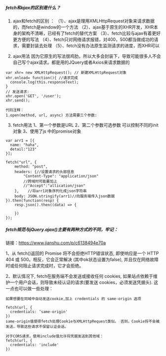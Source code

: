 ##### fetch和ajax的区别是什么？
1. ajax和fetch的区别 ：
  （1）、ajax是理用XMLHttpRequest对象来请求数据的，而fetch是window的一个方法
  （2）、ajax基于原生的XHR开发，XHR本身的架构不清晰，已经有了fetch的替代方案
  （3）、fetch比较与ajax有着更好更方便的写法
  （4）、fetch只对网络请求报错，对400，500都当做成功的请求，需要封装去处理
  （5）、fetch没有办法原生监测请求的进度，而XHR可以

2. ajax用法
因为它原生的写法很鸡肋，所以大多会封装下，导致可能很多人不会自己写个ajax请求。都是用的JQuery或者Axios来请求数据的

```
var xhr= new XMLHttpRequest(); // 新建XMLHttpRequest对象
xhr.onload= function(){ //请求完成
  console.log(this.responseText);
}
// 发送请求:
xhr.open('GET', '/user');
xhr.send();

代码注释：
1.open(method, url, async) 方法需要三个参数:
```


3. fetch用法
1、第一个参数是URL
2、第二个参数可选参数 可以控制不同的init对象
3、使用了js 中的promise对象

```
var arr1 = [{
  name: "haha",
  detail:"123"
}];

fetch("url", {
    method: "post",
    headers: {//设置请求的头部信息
        "Content-Type": "application/json"
        //跨域时可能要加上
        //"Accept":"allication/json"
    },    //将arr1对象序列化成json字符串
    body: JSON.stringify(arr1)//向服务端传入json数据
}).then(function(resp) {
    resp.json().then((data) => {
                
    })
});

```


#####  fetch规范与jQuery.ajax()主要有两种方式的不同，牢记：
链接：https://www.jianshu.com/p/c6138494e70a

1、从 fetch()返回的 Promise 将不会拒绝HTTP错误状态, 即使响应是一个 HTTP 404 或 500。相反，它会正常解决 (其中ok状态设置为false), 
并且仅在网络故障时或任何阻止请求完成时，它才会拒绝。

2、默认情况下, fetch在服务端不会发送或接收任何 cookies, 如果站点依赖于维护一个用户会话，则导致未经认证的请求(要发送 cookies，必须发送凭据头).
这一点也可以做一些处理：
```
如果想要在同域中自动发送cookie,加上 credentials 的 same-origin 选项

fetch(url, {
  credentials: ’same-origin'
})
same-origin值使得fetch处理Cookie与XMLHttpRequest类似。 否则，Cookie将不会被发送，导致这些请求不保留认证会话。

对于CORS请求，使用include值允许将凭据发送到其他域：
fetch(url, {
  credentials: 'include'
})

```

